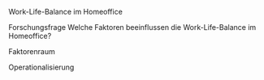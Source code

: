Work-Life-Balance im Homeoffice

Forschungsfrage
Welche Faktoren beeinflussen die Work-Life-Balance im Homeoffice?

Faktorenraum

Operationalisierung
